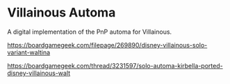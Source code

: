 # Villainous Automa

A digital implementation of the PnP automa for Villainous.

https://boardgamegeek.com/filepage/269890/disney-villainous-solo-variant-waltina

https://boardgamegeek.com/thread/3231597/solo-automa-kirbella-ported-disney-villainous-walt
